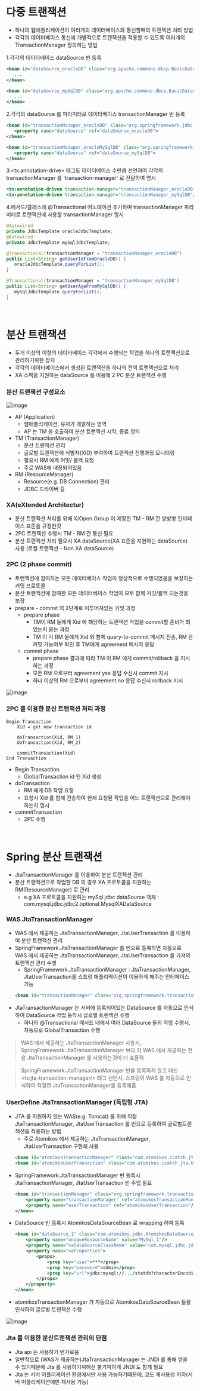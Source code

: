# 다중 트랜잭션
* 하나의 웹애플리케이션이 여러개의 데이터베이스와 통신할때의 트랜잭션 처리 방법
* 각각의 데이터베이스 통신에 개별적으로 트랜잭션을 적용할 수 있도록 여러개의 TransactionManager 정의하는 방법

1.각각의 데이터베이스 dataSource 빈 등록
```xml
<bean id="dataSource_oracleDB" class="org.apache.commons.dbcp.BasicDataSource" destroy-method="close">
   ...
</bean>

<bean id="dataSource_mySqlDB" class="org.apache.commons.dbcp.BasicDataSource" destroy-method="close">
   ...
</bean>
```

2.각각의 dataSource 를 파라미터로 데이터베이스 transactionManager 빈 등록
```xml
<bean id="transactionManager_oracleDB" class="org.springframework.jdbc.datasource.DataSourceTransactionManager">
   <property name="dataSource" ref="dataSource_oracleDB">
</bean>

<bean id="transactionManager_oracleMySqlDB" class="org.springframework.jdbc.datasource.DataSourceTransactionManager">
   <property name="dataSource" ref="dataSource_mySqlDB">
</bean>
```

3.\<tx:annotation-drive> 태그도 데이터베이스 수만큼 선언하여 각각의 transactionManager 를 'transaction-manager' 로 전달하여 명시
```xml
<tx:annotation-driven transaction-manager="transactionManager_oracleDB"/>
<tx:annotation-driven transaction-manager="transactionManager_mySqlDB"/>
```

4.메서드/클래스에 @Transactional 어노테이션 추가하며 transactionManager 파라미터로 트랜잭션에 사용할 transactionManager 명시
```java
@Autowired
private JdbcTemplate oracleJdbcTemplate;
@Autowired
private JdbcTemplate mySqlJdbcTemplate;

@Transactional(transactionManager = "transactionManager_oracleDB")
public List<String> getUserIdFromOracleDB() {
   oracleJdbcTemplate.queryForList();
}

@Transactional(transactionManager = "transactionManager_mySqlDB")
public List<String> getUserAgeFromMySqlDB() {
   mySqlJdbcTemplate.queryForList();
}
```  

<br>

# 분산 트랜잭션
* 두개 이상의 이형의 데이터베이스 각각에서 수행되는 작업을 하나의 트랜잭션으로 관리하기위한 장치
* 각각의 데이터베이스에서 생성된 트랜잭션을 하나의 전역 트랜잭션으로 처리
* XA 스펙을 지원하는 dataSource 를 이용해 2 PC 분산 트랜잭션 수행

### 분산 트랜잭션 구성요소
![image](https://user-images.githubusercontent.com/48702893/106652082-4df25300-65d8-11eb-8623-e5caaa56a693.png)
* AP (Application)
   * 웹애플리케이션, 유저가 개발하는 영역
   * AP 는 TM 을 호출하여 분산 트랜잭션 시작, 종료 정의
* TM (TransactionManager)
   * 분산 트랜잭션 관리
   * 글로벌 트랜잭션에 식별자(XID) 부여하여 트랜잭션 진행과정 모니터링
   * 필요시 RM 에게 커밋/ 롤백 요청
   * 주로 WAS에 내장되어있음
* RM (ResourceManager)
   * Resource(e.g. DB Connection) 관리
   * JDBC 드라이버 등


### XA(eXtended Architectur)
* 분산 트랜잭션 처리를 위해 X/Open Group 이 제정한 TM - RM 간 양방향 인터페이스 표준을 규정한것 
* 2PC 트랜잭션 수행시 TM - RM 간 통신 필요
* 분산 트랜잭션 처리 필요시 XA dataSource(XA 표준을 지원하는 dataSource) 사용 (로컬 트랜잭션 - Non XA dataSource)

### 2PC (2 phase commit)
* 트랜잭션에 참여하는 모든 데이터베이스 작업이 정상적으로 수행되었음을 보장하는 커밋 프로토콜
* 분산 트랜잭션에 참여한 모든 데이터베이스 작업이 모두 함께 커밋/롤백 되는것을 보장
* prepare - commit 의 2단계로 이루어져있는 커밋 과정
	* prepare phase
		* TM이 RM 들에게 Xid 에 해당하는 트랜잭션 작업을 commit할 준비가 되었는지 묻는 과정
		* TM 이 각 RM 들에게 Xid 와 함께 query-to-commit 메시지 전송, RM 은 커밋 가능여부 확인 후 TM에게 agreement 메시지 응답
	* commit phase
		* prepare phase 결과에 따라 TM 이 RM 에게 commit/rollback 을 지시하는 과정
		* 모든 RM 으로부터 agreement yse 응답 수신시 commit 지시
		* 하나 이상의 RM 으로부터 agreement no 응답 수신시 rollback 지시

![image](https://user-images.githubusercontent.com/48702893/106741661-5641a100-665f-11eb-8e78-d70f8acf3670.png)

### 2PC 를 이용한 분산 트랜잭션 처리 과정
```sudo
Begin Transaction
	Xid = get new transaction id
	
	doTransaction(Xid, RM_1)
	doTransaction(Xid, RM_2)
	
	commitTransaction(Xid)
End Transaction
```

* Begin Transaction
	* GlobalTransaction id 인 Xid 생성
* doTransaction
	* RM 에게 DB 작업 요청
	* 요청시 Xid 를 함께 전송하여 현재 요청된 작업을 어느 트랜잭션으로 관리해야하는지 명시 
* commitTransaction
	* 2PC 수행

<br>

# Spring 분산 트랜잭션
* JtaTransactionManager 를 이용하여 분산 트랜잭션 관리
* 분산 트랜잭션으로 작업할 DB 의 경우 XA 프로토콜을 지원하는 RM(ResourceManager) 로 관리
	* e.g XA 프로토콜을 지원하는 mySql jdbc dataSource 객체 : com.mysql.jdbc.jdbc2.optional.MysqlXADataSource  

### WAS JtaTransactionManager
* WAS 에서 제공하는 JtaTransactionManager, JtaUserTransaction 를 이용하여 분산 트랜잭션 관리
* SpringFramework.JtaTransactionManager 를 빈으로 등록하면 자동으로 WAS 에서 제공하는 JtaTransactionManager, JtaUserTransaction 를 가져와 트랜잭션 관리 수행
	* SpringFramework.JtaTransactionManager : JtaTransactionManager, JtaUserTransaction를 스프링 애플리케이션이 이용하게 해주는 인터페이스 기능
	```xml
	<bean id="transactionManager" class="org.springframework.transaction.jta.JtaTransactionManager"/>
	```
* JtaTransactionManager 는 서버에 등록되어있는 DataSource 를 자동으로 인식하여 DataSource 작업 동작시 글로벌 트랜잭션 수행
	* 하나의 @Transactional 메서드 내에서 여러 DataSource 들의 작업 수행시, 자동으로 GlobalTransaction 수행
> WAS 에서 제공하는 JtaTransactionManager 사용시, SpringFramework.JtaTransactionManager 보다 각 WAS 에서 제공하는 전용 JtaTransactionManager 를 사용하는것이 더 효율적

> SpringFramework.JtaTransactionManager 빈을 등록하지 않고 대신 \<tx:jta-transaction-manager/> 태그 선언시, 스프링이 WAS 를 자동으로 인식하여 적절한 JtaTransactionManager를 등록해줌

### UserDefine JtaTransactionManager (독립형 JTA)
* JTA 를 지원하지 않는 WAS(e.g. Tomcat) 를 위해 직접 JtaTransactionManager, JtaUserTransaction 를 빈으로 등록하여 글로벌트랜잭션을 적용하는 방법
	* 주로 Atomikos 에서 제공하는 JtaTransactionManager, JtaUserTransaction 구현체 사용 
	```xml
	<bean id="atomikosTransactionManager" class="com.atomikos.icatch.jta.userTransactionManager" init-method="init" destroy-method="close" P:forceShutdown-val="true"/>
	<bean id="atomikosUserTransaction" class="com.atomikos.icatch.jta.UserTransactionImp" p:transactionTimeout-val="300"/>
	```
* SpringFramework.JtaTransactionManager 빈 등록시 JtaTransactionManager, JtaUserTransaction 빈 주입 필요
	```xml
	<bean id="transactionManager" class="org.springframework.transaction.jta.JtaTransactionManager">
		<property name="transactionManager" ref="atomikosTransactionManager"/>
		<property name="userTransaction" ref="atomikosUserTransaction"/>
	</bean>
	```
* DataSource 빈 등록시 AtomikosDataSourceBean 로 wrapping 하여 등록
	```xml
	<bean id="dataSource_1" class="com.atomikos.jdbc.AtomikosDataSourceBean" init-method="init" destroy-method="close">
		<property name="uniqueResourceName" value="MySql_1"/>
		<property name="xaDataSourceClassName" value="com.mysql.jdbc.jdbc2.optional.MysqlXADataSource"/>
		<property name="xaProperties">
			<props>
				<prop key="user">***</prop>
				<prop key="password">admin</prop>
				<prop key="url">jdbc:mysql://.../statdb?characterEncoding=UTF-8</prop>
			</props>
		</property>
	</bean>
	```
* atomikosTransactionManager 가 자동으로 AtomikosDataSourceBean 들을 인식하여 글로벌 트랜잭션 수행

![image](https://user-images.githubusercontent.com/48702893/106783570-c6b3e680-668e-11eb-8fea-c9845f205756.png)

### Jta 를 이용한 분산트랜잭션 관리의 단점
* Jta api 는 사용하기 번거로움
* 일반적으로 (WAS가 제공하는)JtaTransactionManager 는 JNDI 를 통해 얻을 수 있기때문에 Jta 를 사용하기위해선 불가피하게 JNDI 도 함께 필요
* Jta 는 서버 어플리케이션 환경에서만 사용 가능하기떄문에, 코드 재사용성 저하(서버 어플리케이션에만 재사용 가능)